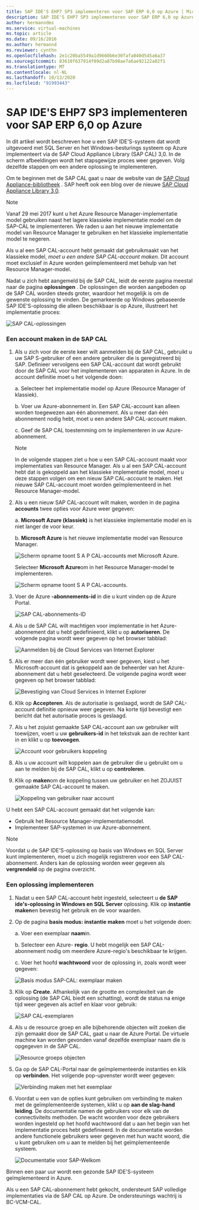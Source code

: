 ```yaml
---
title: SAP IDE'S EHP7 SP3 implementeren voor SAP ERP 6,0 op Azure | Microsoft Docs
description: SAP IDE'S EHP7 SP3 implementeren voor SAP ERP 6,0 op Azure
author: hermanndms
ms.service: virtual-machines
ms.topic: article
ms.date: 09/16/2016
ms.author: hermannd
ms.reviewer: cynthn
ms.openlocfilehash: 2e1c20ba5549a1d9660b6e30fafa040d545a6a37
ms.sourcegitcommit: 83610f637914f09d2a87b98ae7a6ae92122a02f1
ms.translationtype: MT
ms.contentlocale: nl-NL
ms.lasthandoff: 10/13/2020
ms.locfileid: "91993443"
---
```

# <a name="deploy-sap-ides-ehp7-sp3-for-sap-erp-60-on-azure"></a>SAP IDE'S EHP7 SP3 implementeren voor SAP ERP 6,0 op Azure
In dit artikel wordt beschreven hoe u een SAP IDE'S-systeem dat wordt uitgevoerd met SQL Server en het Windows-besturings systeem op Azure implementeert via de SAP Cloud Appliance Library (SAP CAL) 3,0. In de scherm afbeeldingen wordt het stapsgewijze proces weer gegeven. Volg dezelfde stappen om een andere oplossing te implementeren.

Om te beginnen met de SAP CAL gaat u naar de website van de [SAP Cloud Appliance-bibliotheek](https://cal.sap.com/) . SAP heeft ook een blog over de nieuwe [SAP Cloud Appliance Library 3,0](https://scn.sap.com/community/cloud-appliance-library/blog/2016/05/27/sap-cloud-appliance-library-30-came-with-a-new-user-experience). 

> [!NOTE]
> Vanaf 29 mei 2017 kunt u het Azure Resource Manager-implementatie model gebruiken naast het lagere klassieke implementatie model om de SAP-CAL te implementeren. We raden u aan het nieuwe implementatie model van Resource Manager te gebruiken en het klassieke implementatie model te negeren.

Als u al een SAP CAL-account hebt gemaakt dat gebruikmaakt van het klassieke model, *moet u een andere SAP CAL-account maken*. Dit account moet exclusief in Azure worden geïmplementeerd met behulp van het Resource Manager-model.

Nadat u zich hebt aangemeld bij de SAP CAL, leidt de eerste pagina meestal naar de pagina **oplossingen** . De oplossingen die worden aangeboden op de SAP CAL worden steeds groter, waardoor het mogelijk is om de gewenste oplossing te vinden. De gemarkeerde op Windows gebaseerde SAP IDE'S-oplossing die alleen beschikbaar is op Azure, illustreert het implementatie proces:

![SAP CAL-oplossingen](./media/cal-ides-erp6-ehp7-sp3-sql/ides-pic1.jpg)

### <a name="create-an-account-in-the-sap-cal"></a>Een account maken in de SAP CAL
1. Als u zich voor de eerste keer wilt aanmelden bij de SAP CAL, gebruikt u uw SAP S-gebruiker of een andere gebruiker die is geregistreerd bij SAP. Definieer vervolgens een SAP CAL-account dat wordt gebruikt door de SAP CAL voor het implementeren van apparaten in Azure. In de account definitie moet u het volgende doen:

    a. Selecteer het implementatie model op Azure (Resource Manager of klassiek).

    b. Voer uw Azure-abonnement in. Een SAP CAL-account kan alleen worden toegewezen aan één abonnement. Als u meer dan één abonnement nodig hebt, moet u een andere SAP CAL-account maken.
    
    c. Geef de SAP CAL toestemming om te implementeren in uw Azure-abonnement.

   > [!NOTE]
   >  In de volgende stappen ziet u hoe u een SAP CAL-account maakt voor implementaties van Resource Manager. Als u al een SAP CAL-account hebt dat is gekoppeld aan het klassieke implementatie model, *moet* u deze stappen volgen om een nieuw SAP CAL-account te maken. Het nieuwe SAP CAL-account moet worden geïmplementeerd in het Resource Manager-model.

1. Als u een nieuw SAP CAL-account wilt maken, worden in de pagina **accounts** twee opties voor Azure weer gegeven: 

    a. **Microsoft Azure (klassiek)** is het klassieke implementatie model en is niet langer de voor keur.

    b. **Microsoft Azure** is het nieuwe implementatie model van Resource Manager.

    ![Scherm opname toont S A P CAL-accounts met Microsoft Azure.](./media/cal-ides-erp6-ehp7-sp3-sql/s4h-pic-2a.PNG)

    Selecteer **Microsoft Azure**om in het Resource Manager-model te implementeren.

    ![Scherm opname toont S A P CAL-accounts.](./media/cal-ides-erp6-ehp7-sp3-sql/s4h-pic3c.PNG)

1. Voer de Azure **-abonnements-id** in die u kunt vinden op de Azure Portal. 

    ![SAP CAL-abonnements-ID](./media/cal-ides-erp6-ehp7-sp3-sql/s4h-pic3c.PNG)

1. Als u de SAP CAL wilt machtigen voor implementatie in het Azure-abonnement dat u hebt gedefinieerd, klikt u op **autoriseren**. De volgende pagina wordt weer gegeven op het browser tabblad:

    ![Aanmelden bij de Cloud Services van Internet Explorer](./media/cal-ides-erp6-ehp7-sp3-sql/s4h-pic4c.PNG)

1. Als er meer dan één gebruiker wordt weer gegeven, kiest u het Microsoft-account dat is gekoppeld aan de beheerder van het Azure-abonnement dat u hebt geselecteerd. De volgende pagina wordt weer gegeven op het browser tabblad:

    ![Bevestiging van Cloud Services in Internet Explorer](./media/cal-ides-erp6-ehp7-sp3-sql/s4h-pic5a.PNG)

1. Klik op **Accepteren**. Als de autorisatie is geslaagd, wordt de SAP CAL-account definitie opnieuw weer gegeven. Na korte tijd bevestigt een bericht dat het autorisatie proces is geslaagd.

1. Als u het zojuist gemaakte SAP CAL-account aan uw gebruiker wilt toewijzen, voert u uw **gebruikers-id** in het tekstvak aan de rechter kant in en klikt u op **toevoegen**. 

    ![Account voor gebruikers koppeling](./media/cal-ides-erp6-ehp7-sp3-sql/s4h-pic8a.PNG)

1. Als u uw account wilt koppelen aan de gebruiker die u gebruikt om u aan te melden bij de SAP CAL, klikt u op **controleren**. 

1. Klik op **maken**om de koppeling tussen uw gebruiker en het ZOJUIST gemaakte SAP CAL-account te maken.

    ![Koppeling van gebruiker naar account](./media/cal-ides-erp6-ehp7-sp3-sql/s4h-pic9b.PNG)

U hebt een SAP CAL-account gemaakt dat het volgende kan:

- Gebruik het Resource Manager-implementatiemodel.
- Implementeer SAP-systemen in uw Azure-abonnement.

> [!NOTE]
> Voordat u de SAP IDE'S-oplossing op basis van Windows en SQL Server kunt implementeren, moet u zich mogelijk registreren voor een SAP CAL-abonnement. Anders kan de oplossing worden weer gegeven als **vergrendeld** op de pagina overzicht.

### <a name="deploy-a-solution"></a>Een oplossing implementeren
1. Nadat u een SAP CAL-account hebt ingesteld, selecteert u **de SAP ide's-oplossing in Windows en SQL Server** oplossing. Klik op **instantie maken**en bevestig het gebruik en de voor waarden. 

1. Op de pagina **basis modus: instantie maken** moet u het volgende doen:

    a. Voer een exemplaar **naam**in.

    b. Selecteer een Azure- **regio**. U hebt mogelijk een SAP CAL-abonnement nodig om meerdere Azure-regio's beschikbaar te krijgen.

    c.  Voer het hoofd **wachtwoord** voor de oplossing in, zoals wordt weer gegeven:

    ![Basis modus SAP-CAL: exemplaar maken](./media/cal-ides-erp6-ehp7-sp3-sql/ides-pic10a.png)

1. Klik op **Create**. Afhankelijk van de grootte en complexiteit van de oplossing (de SAP CAL biedt een schatting), wordt de status na enige tijd weer gegeven als actief en klaar voor gebruik: 

    ![SAP CAL-exemplaren](./media/cal-ides-erp6-ehp7-sp3-sql/ides-pic12a.png)

1. Als u de resource groep en alle bijbehorende objecten wilt zoeken die zijn gemaakt door de SAP CAL, gaat u naar de Azure Portal. De virtuele machine kan worden gevonden vanaf dezelfde exemplaar naam die is opgegeven in de SAP CAL.

    ![Resource groeps objecten](./media/cal-ides-erp6-ehp7-sp3-sql/ides_resource_group.PNG)

1. Ga op de SAP CAL-Portal naar de geïmplementeerde instanties en klik op **verbinden**. Het volgende pop-upvenster wordt weer gegeven: 

    ![Verbinding maken met het exemplaar](./media/cal-ides-erp6-ehp7-sp3-sql/ides-pic14a.PNG)

1. Voordat u een van de opties kunt gebruiken om verbinding te maken met de geïmplementeerde systemen, klikt u op **aan de slag-hand leiding**. De documentatie namen de gebruikers voor elk van de connectiviteits methoden. De wacht woorden voor deze gebruikers worden ingesteld op het hoofd wachtwoord dat u aan het begin van het implementatie proces hebt gedefinieerd. In de documentatie worden andere functionele gebruikers weer gegeven met hun wacht woord, die u kunt gebruiken om u aan te melden bij het geïmplementeerde systeem.

    ![Documentatie voor SAP-Welkom](./media/cal-ides-erp6-ehp7-sp3-sql/ides-pic15.jpg)

Binnen een paar uur wordt een gezonde SAP IDE'S-systeem geïmplementeerd in Azure.

Als u een SAP CAL-abonnement hebt gekocht, ondersteunt SAP volledige implementaties via de SAP CAL op Azure. De ondersteunings wachtrij is BC-VCM-CAL.

